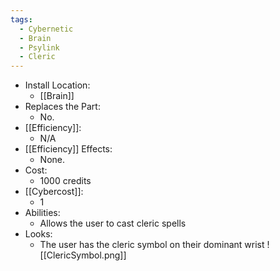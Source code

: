 ```yaml
---
tags:
  - Cybernetic
  - Brain
  - Psylink
  - Cleric
---
```

* Install Location:
	* [[Brain]]
* Replaces the Part:
	* No.
* [[Efficiency]]:
	* N/A
* [[Efficiency]] Effects:
	- None.
* Cost:
	* 1000 credits
* [[Cybercost]]:
	* 1
* Abilities:
	* Allows the user to cast cleric spells
* Looks:
	* The user has the cleric symbol on their dominant wrist
	![[ClericSymbol.png]]